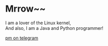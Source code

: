 # Mrrow~~
I am a lover of the Linux kernel, \
And also, I am a Java and Python programmer!

[pm on telegram](https://t.me/mg30_here)
